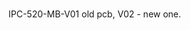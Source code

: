 #

<!---
board:
  vendor: Huatu
  model: 
chip:
  vendor: Novatek
  model: nt98520
misc:
  vendor-url: http://www.huatudigital.com/index.php/Show/index/cid/145/id/85.html
--->


IPC-520-MB-V01 old pcb, V02 - new one.
